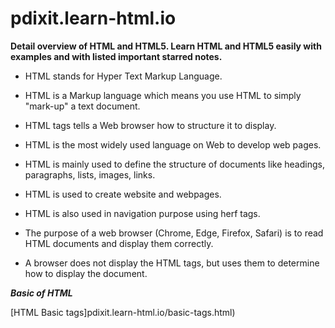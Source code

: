 # pdixit.learn-html.io

**Detail overview of HTML and HTML5. Learn HTML and HTML5 easily with examples and with listed important starred notes.**

- HTML stands for Hyper Text Markup Language.

- HTML is a Markup language which means you use HTML to simply "mark-up" a text document.

- HTML tags tells a Web browser how to structure it to display.

- HTML is the most widely used language on Web to develop web pages.

- HTML is mainly used to define the structure of documents like headings, paragraphs, lists, images, links.

- HTML is used to create website and webpages.

- HTML is also used in navigation purpose using herf tags.

- The purpose of a web browser (Chrome, Edge, Firefox, Safari) is to read HTML documents and display them correctly.

- A browser does not display the HTML tags, but uses them to determine how to display the document.

**_Basic of HTML_**

[HTML Basic tags]pdixit.learn-html.io/basic-tags.html)
